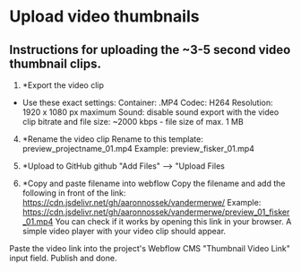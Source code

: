 # Upload video thumbnails

## Instructions for uploading the ~3-5 second video thumbnail clips. 

1. *Export the video clip
- Use these exact settings:
Container: .MP4
Codec: H264
Resolution: 1920 x 1080 px maximum
Sound: disable sound export with the video clip
bitrate and file size: ~2000 kbps - file size of max. 1 MB

4. *Rename the video clip
Rename to this template: preview_projectname_01.mp4
Example: preview_fisker_01.mp4

5. *Upload to GitHub
github "Add Files" --> "Upload Files

6. *Copy and paste filename into webflow
Copy the filename and add the following in front of the link: https://cdn.jsdelivr.net/gh/aaronnossek/vandermerwe/
Example: https://cdn.jsdelivr.net/gh/aaronnossek/vandermerwe/preview_01_fisker_01.mp4
You can check if it works by opening this link in your browser. A simple video player with your video clip should appear. 

Paste the video link into the project's Webflow CMS "Thumbnail Video Link" input field. Publish and done.
